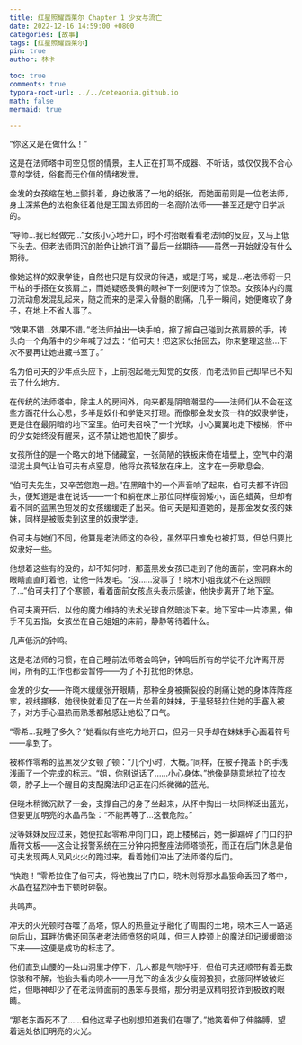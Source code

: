```yaml
---
title: 红星照耀西莱尔 Chapter 1 少女与流亡
date: 2022-12-16 14:59:00 +0800
categories: [故事]
tags: [红星照耀西莱尔]
pin: true
author: 林卡

toc: true
comments: true
typora-root-url: ../../ceteaonia.github.io
math: false
mermaid: true

---
```


“你这又是在做什么！”

这是在法师塔中司空见惯的情景，主人正在打骂不成器、不听话，或仅仅我不合心意的学徒，俗套而无价值的情绪发泄。

金发的女孩缩在地上颤抖着，身边散落了一地的纸张，而她面前则是一位老法师，身上深紫色的法袍象征着他是王国法师团的一名高阶法师——甚至还是守旧学派的。

“导师…我已经做完…”女孩小心地开口，时不时抬眼看看老法师的反应，又马上低下头去。但老法师阴沉的脸色让她打消了最后一丝期待——虽然一开始就没有什么期待。

像她这样的奴隶学徒，自然也只是有奴隶的待遇，或是打骂，或是…老法师将一只干枯的手搭在女孩肩上，而她疑惑畏惧的眼神下一刻便转为了惊恐。女孩体内的魔力流动愈发混乱起来，随之而来的是深入骨髓的剧痛，几乎一瞬间，她便瘫软了身子，在地上不省人事了。

“效果不错…效果不错。”老法师抽出一块手帕，擦了擦自己碰到女孩肩膀的手，转头向一个角落中的少年喊了过去：“伯可夫！把这家伙抬回去，你来整理这些…下次不要再让她进藏书室了。”

名为伯可夫的少年点头应下，上前抱起毫无知觉的女孩，而老法师自己却早已不知去了什么地方。

在传统的法师塔中，除主人的房间外，向来都是阴暗潮湿的——法师们从不会在这些方面花什么心思，多半是奴仆和学徒来打理。而像那金发女孩一样的奴隶学徒，更是住在最阴暗的地下室里。伯可夫召唤了一个光球，小心翼翼地走下楼梯，怀中的少女始终没有醒来，这不禁让她他加快了脚步。

女孩所住的是一个略大的地下储藏室，一张简陋的铁板床倚在墙壁上，空气中的潮湿泥土臭气让伯可夫有点窒息，他将女孩轻放在床上，这才在一旁歇息会。

“伯可夫先生，又辛苦您跑一趟。”在黑暗中的一个声音响了起来，伯可夫都不许回头，便知道是谁在说话——一个和躺在床上那位同样瘦弱矮小，面色蜡黄，但却有着不同的蓝黑色短发的女孩缓缓走了出来。伯可夫是知道她的，是那金发女孩的妹妹，同样是被贩卖到这里的奴隶学徒。

伯可夫与她们不同，他算是老法师这的杂役，虽然平日难免也被打骂，但总归要比奴隶好一些。

他想着这些有的没的，却不知何时，那蓝黑发女孩已走到了他的面前，空洞麻木的眼睛直直盯着他，让他一阵发毛。“没……没事了！晓木小姐我就不在这照顾了…”伯可夫打了个寒颤，看着面前女孩点头表示感谢，他快步离开了地下室。

伯可夫离开后，以他的魔力维持的法术光球自然暗淡下来。地下室中一片漆黑，伸手不见五指，女孩坐在自己姐姐的床前，静静等待着什么。

几声低沉的钟鸣。

这是老法师的习惯，在自己睡前法师塔会鸣钟，钟鸣后所有的学徒不允许离开房间，所有的工作也都会暂停——为了不打扰他的休息。

金发的少女——许晓木缓缓张开眼睛，那种全身被撕裂般的剧痛让她的身体阵阵痉挛，视线挪移，她很快就看见了在一片坐着的妹妹，于是轻轻拉住她的手塞入被子，对方手心温热而熟悉都触感让她松了口气。

“零希…我睡了多久？”她看似有些吃力地开口，但另一只手却在妹妹手心画着符号——拿到了。

被称作零希的蓝黑发少女顿了顿：“几个小时，大概。”同样，在被子掩盖下的手浅浅画了一个完成的标志。“姐，你别说话了……小心身体。”她像是随意地拉了拉衣领，脖子上一个醒目的支配魔法印记正在闪烁微微的蓝光。

但晓木稍微沉默了一会，支撑自己的身子坐起来，从怀中掏出一块同样泛出蓝光，但要更加明亮的水晶吊坠：“不能再等了…这很危险。”

没等妹妹反应过来，她便拉起零希冲向门口，跑上楼梯后，她一脚踹碎了门口的护盾符文板——这会让报警系统在三分钟内把整座法师塔锁死，而正在后门休息是伯可夫发现两人风风火火的跑过来，看着她们冲出了法师塔的后门。

“快跑！”零希拉住了伯可夫，将他拽出了门口，晓木则将那水晶狠命丢回了塔中，水晶在猛烈冲击下顿时碎裂。

共鸣声。

冲天的火光顿时吞噬了高塔，惊人的热量近乎融化了周围的土地，晓木三人一路逃向后山，耳畔仿佛还回荡者老法师愤怒的吼叫，但三人脖颈上的魔法印记缓缓暗淡下来——这便是成功的标志了。

他们直到山腰的一处山洞里才停下，几人都是气喘吁吁，但伯可夫还顺带有着无数惊骇和不解，他抬头看向晓木——月光下的金发少女瘦弱狼狈，衣服同样破破烂烂，但眼神却少了在老法师面前的愚笨与畏缩，那分明是双精明狡诈到极致的眼睛。

“那老东西死不了……但他这辈子也别想知道我们在哪了。”她笑着伸了伸胳膊，望着远处依旧明亮的火光。

